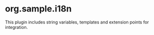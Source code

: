 # org.sample.i18n

This plugin includes string variables, templates and extension points for integration.
